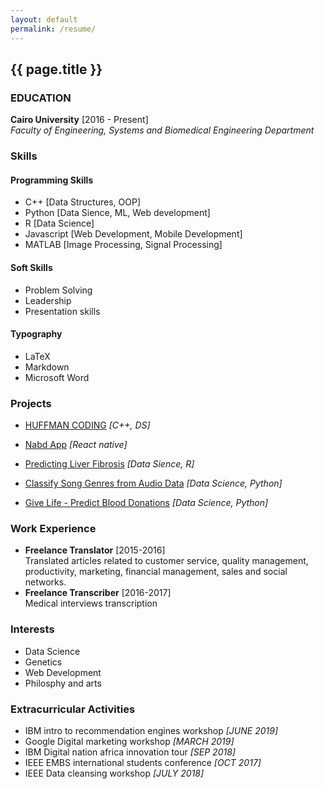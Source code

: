 ```yaml
---
layout: default
permalink: /resume/
---
```


## {{ page.title }}

### EDUCATION

**Cairo University** [2016 - Present] \
_Faculty of Engineering, Systems and Biomedical Engineering Department_

### Skills

#### Programming Skills

- C++ [Data Structures, OOP]
- Python [Data Sience, ML, Web development]
- R [Data Science]
- Javascript [Web Development, Mobile Development]
- MATLAB [Image Processing, Signal Processing]

#### Soft Skills

- Problem Solving
- Leadership
- Presentation skills

#### Typography

- LaTeX
- Markdown
- Microsoft Word

### Projects

- [HUFFMAN CODING][1] _[C++, DS]_

- [Nabd App][2] _[React native]_

- [Predicting Liver Fibrosis][3] _[Data Sience, R]_

- [Classify Song Genres from Audio Data][4] _[Data Science, Python]_

- [Give Life - Predict Blood Donations][5] _[Data Science, Python]_

### Work Experience

- **Freelance Translator** [2015-2016] \
  Translated articles related to customer service, quality management, productivity, marketing, financial management, sales and social networks.
- **Freelance Transcriber** [2016-2017] \
  Medical interviews transcription

### Interests

- Data Science
- Genetics
- Web Development
- Philosphy and arts

### Extracurricular Activities

- IBM intro to recommendation engines workshop _[JUNE 2019]_
- Google Digital marketing workshop _[MARCH 2019]_
- IBM Digital nation africa innovation tour _[SEP 2018]_
- IEEE EMBS international students conference _[OCT 2017]_
- IEEE Data cleansing workshop _[JULY 2018]_

[1]: https://github.com/sbme-tutorials/huffman-encoding
[2]: https://github.com/Abdulrahman-Khalid/nabd-react-native
[3]: https://github.com/sbme-tutorials/sbe304-fall19-project-team15
[4]: https://github.com/Nada-Ashraf/data-science-projects-datacamp/tree/master/Classify%20Song%20Genres%20from%20Audio%20Data
[5]: https://github.com/Nada-Ashraf/data-science-projects-datacamp/tree/master/Give%20Life%20-%20Predict%20Blood%20Donations
